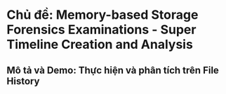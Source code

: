 # Chủ đề: Memory-based Storage Forensics Examinations - Super Timeline Creation and Analysis

## Mô tả và Demo: Thực hiện và phân tích trên File History
